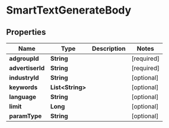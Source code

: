 # SmartTextGenerateBody

## Properties
Name | Type | Description | Notes
------------ | ------------- | ------------- | -------------
**adgroupId** | **String** |  |[required]  
**advertiserId** | **String** |  |[required]  
**industryId** | **String** |  |  [optional]
**keywords** | **List&lt;String&gt;** |  |  [optional]
**language** | **String** |  |  [optional]
**limit** | **Long** |  |  [optional]
**paramType** | **String** |  |  [optional]
